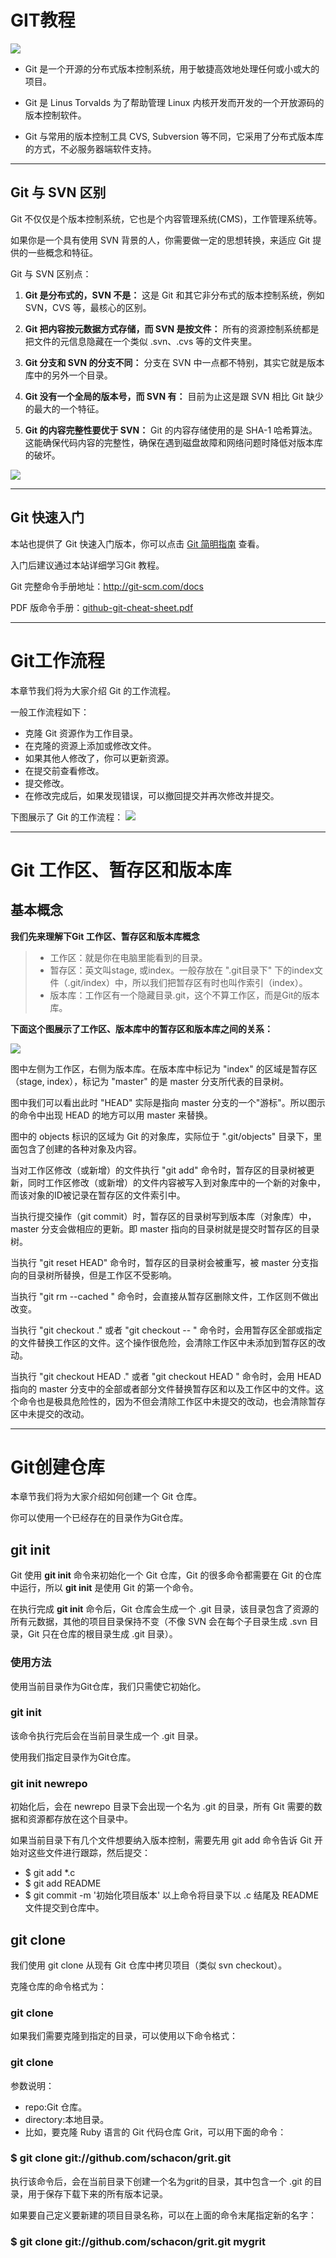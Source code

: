# **GIT教程**
![](./img/GIT.png)

* Git 是一个开源的分布式版本控制系统，用于敏捷高效地处理任何或小或大的项目。

* Git 是 Linus Torvalds 为了帮助管理 Linux 内核开发而开发的一个开放源码的版本控制软件。

* Git 与常用的版本控制工具 CVS, Subversion 等不同，它采用了分布式版本库的方式，不必服务器端软件支持。
***************
## **Git 与 SVN 区别**
Git 不仅仅是个版本控制系统，它也是个内容管理系统(CMS)，工作管理系统等。

如果你是一个具有使用 SVN 背景的人，你需要做一定的思想转换，来适应 Git 提供的一些概念和特征。

Git 与 SVN 区别点：

1. **Git 是分布式的，SVN 不是：** 这是 Git 和其它非分布式的版本控制系统，例如 SVN，CVS 等，最核心的区别。

2. **Git 把内容按元数据方式存储，而 SVN 是按文件：** 所有的资源控制系统都是把文件的元信息隐藏在一个类似 .svn、.cvs 等的文件夹里。

3. **Git 分支和 SVN 的分支不同：** 分支在 SVN 中一点都不特别，其实它就是版本库中的另外一个目录。

4. **Git 没有一个全局的版本号，而 SVN 有：** 目前为止这是跟 SVN 相比 Git 缺少的最大的一个特征。

5. **Git 的内容完整性要优于 SVN：** Git 的内容存储使用的是 SHA-1 哈希算法。这能确保代码内容的完整性，确保在遇到磁盘故障和网络问题时降低对版本库的破坏。

![](./img/GitvsSVN.jpg)
*************
## **Git 快速入门**
本站也提供了 Git 快速入门版本，你可以点击 [Git 简明指南](https://www.runoob.com/manual/git-guide/) 查看。

入门后建议通过本站详细学习Git 教程。

Git 完整命令手册地址：http://git-scm.com/docs

PDF 版命令手册：[github-git-cheat-sheet.pdf](https://www.runoob.com/manual/github-git-cheat-sheet.pdf)
***
# **Git工作流程**
本章节我们将为大家介绍 Git 的工作流程。

一般工作流程如下：

* 克隆 Git 资源作为工作目录。
* 在克隆的资源上添加或修改文件。
* 如果其他人修改了，你可以更新资源。
* 在提交前查看修改。
* 提交修改。
* 在修改完成后，如果发现错误，可以撤回提交并再次修改并提交。

下图展示了 Git 的工作流程：
![](./img/git-process.png)
***
# **Git 工作区、暂存区和版本库**
## 基本概念
**我们先来理解下Git 工作区、暂存区和版本库概念**

>* 工作区：就是你在电脑里能看到的目录。
>* 暂存区：英文叫stage, 或index。一般存放在 ".git目录下" 下的index文件（.git/index）中，所以我们把暂存区有时也叫作索引（index）。
>* 版本库：工作区有一个隐藏目录.git，这个不算工作区，而是Git的版本库。

**下面这个图展示了工作区、版本库中的暂存区和版本库之间的关系：**

![](./img/1352126739_7909.jpg)

图中左侧为工作区，右侧为版本库。在版本库中标记为 "index" 的区域是暂存区（stage, index），标记为 "master" 的是 master 分支所代表的目录树。

图中我们可以看出此时 "HEAD" 实际是指向 master 分支的一个"游标"。所以图示的命令中出现 HEAD 的地方可以用 master 来替换。

图中的 objects 标识的区域为 Git 的对象库，实际位于 ".git/objects" 目录下，里面包含了创建的各种对象及内容。

当对工作区修改（或新增）的文件执行 "git add" 命令时，暂存区的目录树被更新，同时工作区修改（或新增）的文件内容被写入到对象库中的一个新的对象中，而该对象的ID被记录在暂存区的文件索引中。

当执行提交操作（git commit）时，暂存区的目录树写到版本库（对象库）中，master 分支会做相应的更新。即 master 指向的目录树就是提交时暂存区的目录树。

当执行 "git reset HEAD" 命令时，暂存区的目录树会被重写，被 master 分支指向的目录树所替换，但是工作区不受影响。

当执行 "git rm --cached <file>" 命令时，会直接从暂存区删除文件，工作区则不做出改变。

当执行 "git checkout ." 或者 "git checkout -- <file>" 命令时，会用暂存区全部或指定的文件替换工作区的文件。这个操作很危险，会清除工作区中未添加到暂存区的改动。

当执行 "git checkout HEAD ." 或者 "git checkout HEAD <file>" 命令时，会用 HEAD 指向的 master 分支中的全部或者部分文件替换暂存区和以及工作区中的文件。这个命令也是极具危险性的，因为不但会清除工作区中未提交的改动，也会清除暂存区中未提交的改动。

***
# **Git创建仓库**
本章节我们将为大家介绍如何创建一个 Git 仓库。

你可以使用一个已经存在的目录作为Git仓库。

## git init
Git 使用 **git init** 命令来初始化一个 Git 仓库，Git 的很多命令都需要在 Git 的仓库中运行，所以 **git init** 是使用 Git 的第一个命令。

在执行完成 **git init** 命令后，Git 仓库会生成一个 .git 目录，该目录包含了资源的所有元数据，其他的项目目录保持不变（不像 SVN 会在每个子目录生成 .svn 目录，Git 只在仓库的根目录生成 .git 目录）。

### 使用方法
使用当前目录作为Git仓库，我们只需使它初始化。

### git init

该命令执行完后会在当前目录生成一个 .git 目录。

使用我们指定目录作为Git仓库。

### git init newrepo
初始化后，会在 newrepo 目录下会出现一个名为 .git 的目录，所有 Git 需要的数据和资源都存放在这个目录中。

如果当前目录下有几个文件想要纳入版本控制，需要先用 git add 命令告诉 Git 开始对这些文件进行跟踪，然后提交：

* $ git add *.c
* $ git add README
* $ git commit -m '初始化项目版本'
以上命令将目录下以 .c 结尾及 README 文件提交到仓库中。

## git clone
我们使用 git clone 从现有 Git 仓库中拷贝项目（类似 svn checkout）。

克隆仓库的命令格式为：

### git clone <repo>
如果我们需要克隆到指定的目录，可以使用以下命令格式：

### git clone <repo> <directory>
参数说明：
* repo:Git 仓库。
* directory:本地目录。
* 比如，要克隆 Ruby 语言的 Git 代码仓库 Grit，可以用下面的命令：

### $ git clone git://github.com/schacon/grit.git
执行该命令后，会在当前目录下创建一个名为grit的目录，其中包含一个 .git 的目录，用于保存下载下来的所有版本记录。

如果要自己定义要新建的项目目录名称，可以在上面的命令末尾指定新的名字：
### $ git clone git://github.com/schacon/grit.git mygrit

